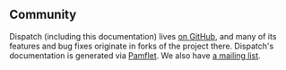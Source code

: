 Community
---------

Dispatch (including this documentation) lives [on GitHub][gh], and
many of its features and bug fixes originate in forks of the 
project there. Dispatch's documentation is generated via 
[Pamflet][pamflet]. We also have [a mailing list][nabble].
 
[gh]: https://github.com/n8han/databinder-dispatch
[pamflet]: http://pamflet.databinder.net/Pamflet.html
[nabble]: http://databinder.3617998.n2.nabble.com/Dispatch-f3618001.html

